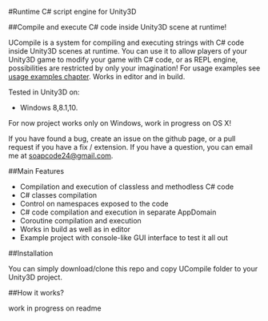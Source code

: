 #Runtime C# script engine for Unity3D

##Compile and execute C# code inside Unity3D scene at runtime!

UCompile is a system for compiling and executing strings with C# code inside Unity3D scenes at runtime. You can use it to allow players of your Unity3D game to modify your game with C# code, or as REPL engine, possibilities are restricted by only your imagination! For usage examples see <a href="#usage examples">usage examples chapter</a>. Works in editor and in build.

Tested in Unity3D on:
* Windows 8,8.1,10.

For now project works only on Windows, work in progress on OS X!

If you have found a bug, create an issue on the github page, or a pull request if you have a fix / extension. If you have a question, you can email me at soapcode24@gmail.com. 

##Main Features
* Compilation and execution of classless and methodless C# code
* C# classes compilation
* Control on namespaces exposed to the code
* C# code compilation and execution in separate AppDomain
* Coroutine compilation and execution
* Works in build as well as in editor
* Example project with console-like GUI interface to test it all out

##Installation

You can simply download/clone this repo and copy UCompile folder to your Unity3D project.

##How it works?



work in progress on readme
